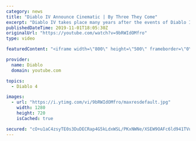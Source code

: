 ```yaml
---
category: news
title: "Diablo IV Announce Cinematic | By Three They Come"
excerpt: "Diablo IV takes place many years after the events of Diablo III, after millions have been slaughtered by the actions of the High Heavens and Burning Hells alike."
publishedDateTime: 2019-11-01T18:05:30Z
originalUrl: "https://youtube.com/watch?v=9bRWIdOMfro"
type: video

featuredContent: "<iframe width=\"800\" height=\"500\" frameborder=\"0\" src=\"https://www.youtube.com/embed/9bRWIdOMfro\" allow=\"accelerometer; autoplay; encrypted-media; gyroscope; picture-in-picture\" allowfullscreen></iframe>"

provider:
  name: Diablo
  domain: youtube.com

topics:
  - Diablo 4

images:
  - url: "https://i.ytimg.com/vi/9bRWIdOMfro/maxresdefault.jpg"
    width: 1280
    height: 720
    isCached: true

secured: "cO+u1aC4zsyTE0s3DuDECRap4G5kLdxWSL/PKxNWNe/XSEW9OAFc6ld941TVuYdIakoe804P7ARdyPy5wlck7Wuuda0SIwsKc6bo+YURRaaNRYKapIiRspU3TUZXf2goYOQGgJi0XQh7sCusrESNe+lZxQnca9qPcdaihIYVY823hnA3OhRWaYkAsoO/8a/s0sxTdRN9s5LinTqDeWOzTi0AuJ+UP5YOeiEDehKNkeRtsKs0cq84G4YtJNHVHoD0udtKgh9ZYmrrtXlJnuLmDVuJtrMHI+UIi4CZuDpeHenE5FRuKRIqOjO+v9BlnG7Rwu5302jqJ0nCVvauLwAVR2t6ICzv5BLpQox5zvW8jOhsT+J1kG7O8Wm7RPu3qdhGiItEcAcbzo+yJHj9HR+45ZT4Ytnu94dz5ZlEC+TKr/wk4AtQxYcMa2LTrdbFpmNw;/yKOdlxqf8D5asFmzf+okA=="
---
```


